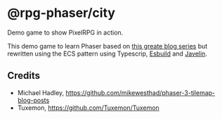 # @rpg-phaser/city
Demo game to show PixelRPG in action.

This demo game to learn Phaser based on [this greate blog series](https://github.com/mikewesthad/phaser-3-tilemap-blog-posts) but rewritten using the ECS pattern using Typescrip, [Esbuild](https://esbuild.github.io/) and [Javelin](https://github.com/3mcd/javelin).

## Credits
 - Michael Hadley, https://github.com/mikewesthad/phaser-3-tilemap-blog-posts
 - Tuxemon, https://github.com/Tuxemon/Tuxemon